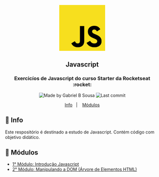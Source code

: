 <div align="center">
   <img src="../../.github/images/js.png" width="150px">   
</div>

<h2 align="center">
  Javascript
</h2>

<h3 align="center">
  Exercicíos de Javascript do curso Starter da Rocketseat  :rocket:
</h3>

<p align="center" >    
  <img alt="Made by Gabriel B Sousa" src="https://img.shields.io/static/v1?label=made%20by&message=Gabriel%20Sousa&color=202024&style=flat-square">  

  <img alt="Last commit" src="https://img.shields.io/github/last-commit/gabrielbudke/starter?color=202024&style=flat-square">
</p>

<p align="center">
  <a href="#pushpin-info">Info</a>&nbsp;&nbsp;&nbsp;|&nbsp;&nbsp;&nbsp;
  <a href="#open_file_folder-modulos">Módulos</a>  
</p>


## :pushpin: Info

Este respositório é destinado a estudo de Javascript. Contém código com objetivo didático.

## :open_file_folder: Módulos

- [1° Módulo: Introdução Javascript](https://github.com/gabrielbudke/starter/tree/master/src/javascript/modulo-01)
- [2° Módulo: Manipulando a DOM (Árvore de Elementos HTML)](https://github.com/gabrielbudke/starter/tree/master/src/javascript/modulo-02)




